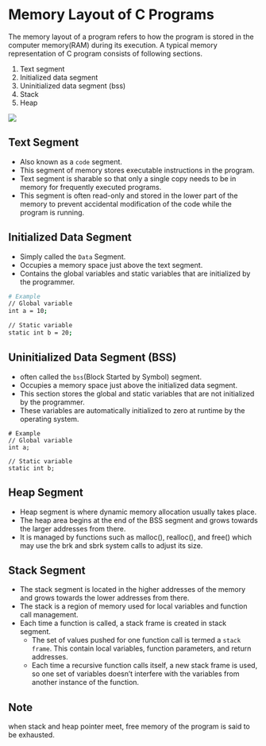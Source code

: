 # Memory Layout of C Programs
The memory layout of a program refers to how the program is stored in the computer memory(RAM) during its execution. A typical memory representation of C program consists of following sections.
1. Text segment
2. Initialized data segment
3. Uninitialized data segment (bss)
4. Stack
5. Heap

<img src="https://media.geeksforgeeks.org/wp-content/uploads/20250122155858092295/Memory-Layout-of-C-Program.webp">

## Text Segment
- Also known as a `code` segment. 
- This segment of memory stores executable instructions in the program.
- Text segment is sharable so that only a single copy needs to be in memory for frequently executed programs.
- This segment is often read-only and stored in the lower part of the memory to prevent accidental modification of the code while the program is running.
## Initialized Data Segment
- Simply called the `Data` Segment.
- Occupies a memory space just above the text segment.
- Contains the global variables and static variables that are initialized by the programmer.
```bash
# Example
// Global variable
int a = 10;

// Static variable
static int b = 20;
```
## Uninitialized Data Segment (BSS)
- often called the `bss`(Block Started by Symbol) segment.
- Occupies a memory space just above the initialized data segment.
- This section stores the global and static variables that are not initialized by the programmer.
- These variables are automatically initialized to zero at runtime by the operating system.
```
# Example
// Global variable
int a;

// Static variable
static int b;
```
## Heap Segment
- Heap segment is where dynamic memory allocation usually takes place.
- The heap area begins at the end of the BSS segment and grows towards the larger addresses from there.
- It is managed by functions such as malloc(), realloc(), and free() which may use the brk and sbrk system calls to adjust its size.
## Stack Segment
- The stack segment is located in the higher addresses of the memory and grows towards the lower addresses from there.
- The stack is a region of memory used for local variables and function call management.
- Each time a function is called, a stack frame is created in stack segment.
    - The set of values pushed for one function call is termed a `stack frame`. This contain local variables, function parameters, and return addresses.
    - Each time a recursive function calls itself, a new stack frame is used, so one set of variables doesn’t interfere with the variables from another instance of the function.
## Note
when stack and heap pointer meet, free memory of the program is said to be exhausted.
